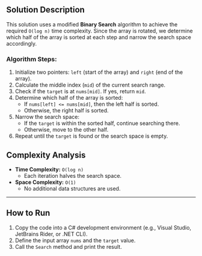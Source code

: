 Solution Description
--------------------

This solution uses a modified **Binary Search** algorithm to achieve the required `O(log n)` time complexity. Since the
array is rotated, we determine which half of the array is sorted at each step and narrow the search space accordingly.

### Algorithm Steps:

1. Initialize two pointers: `left` (start of the array) and `right` (end of the array).
2. Calculate the middle index (`mid`) of the current search range.
3. Check if the `target` is at `nums[mid]`. If yes, return `mid`.
4. Determine which half of the array is sorted:
    - If `nums[left] <= nums[mid]`, then the left half is sorted.
    - Otherwise, the right half is sorted.
5. Narrow the search space:
    - If the `target` is within the sorted half, continue searching there.
    - Otherwise, move to the other half.
6. Repeat until the `target` is found or the search space is empty.

Complexity Analysis
-------------------

- **Time Complexity:** `O(log n)`
    - Each iteration halves the search space.
- **Space Complexity:** `O(1)`
    - No additional data structures are used.

* * * * *

How to Run
----------

1. Copy the code into a C# development environment (e.g., Visual Studio, JetBrains Rider, or .NET CLI).
2. Define the input array `nums` and the `target` value.
3. Call the `Search` method and print the result.
